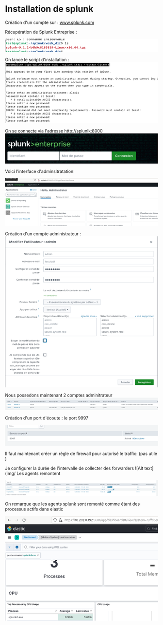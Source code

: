 # Installation de splunk 

Création d'un compte sur :  www.splunk.com

Récupération de Splunk Entreprise  :


![Alt text](img/tgzsplunk.png)


On lance le script d'installation : 
![Alt text](img/installsplunk.png)

On se connecte via l'adresse http://splunlk:8000
![Alt text](img/splunklogin.png)

Voici l'interface d'adminsitratation:

![Alt text](img/splunkconnected.png)

Création d'un compte administrateur  : 
![Alt text](img/adminsplunk.png)

Nous possedons maintenant 2 comptes adminitrateur 
![Alt text](img/2accountadmin.png)



Création d'un port d'écoute : le port 9997

![Alt text](img/splunkecoute.png)


Il faut maintenant créer un règle de firewall pour autorisé le traffic: 
(pas utile )


Je configurer la durée de l'intervalle de collecter des forwarders
![Alt text](img/
Les agents remontent 

![Alt text](img/agensplunkj1t.png)


On remarque que les agents splunk sont remonté comme étant des processus actifs dans elastic

![Alt text](img/splunk.png)



